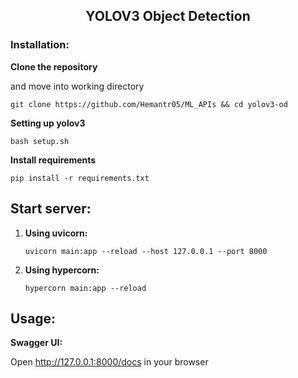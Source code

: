 <h2 align="center">YOLOV3 Object Detection</h2>

### Installation:

**Clone the repository**

and move into working directory

```git clone https://github.com/Hemantr05/ML_APIs && cd yolov3-od```

**Setting up yolov3**

```bash setup.sh```

**Install requirements**

```pip install -r requirements.txt```


## Start server:

1. **Using uvicorn:**

    ```uvicorn main:app --reload --host 127.0.0.1 --port 8000```

2. **Using hypercorn:**

    ```hypercorn main:app --reload```

## Usage:
    
**Swagger UI:**

Open http://127.0.0.1:8000/docs in your browser